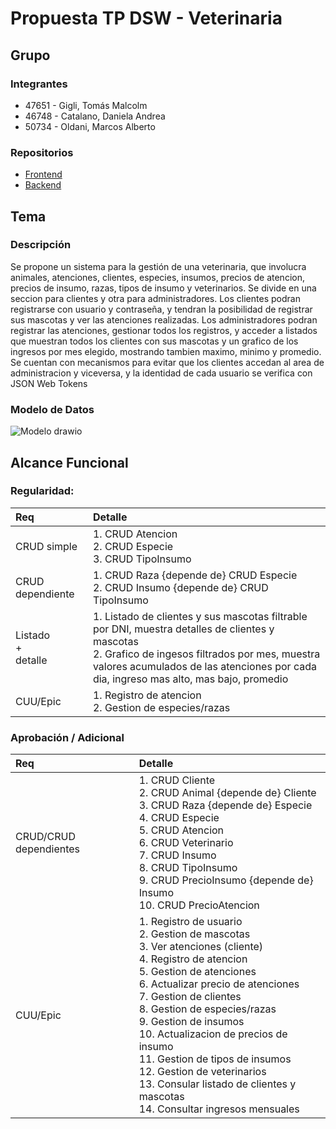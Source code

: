 # Propuesta TP DSW - Veterinaria

## Grupo

### Integrantes

- 47651 - Gigli, Tomás Malcolm
- 46748 - Catalano, Daniela Andrea
- 50734 - Oldani, Marcos Alberto

### Repositorios

- [Frontend](https://github.com/oldaniMarcos/TP-DSW-Frontend)
- [Backend](https://github.com/oldaniMarcos/TP-DSW-Backend)

## Tema

### Descripción

Se propone un sistema para la gestión de una veterinaria, que involucra animales, atenciones, clientes, especies, insumos, precios de atencion, precios de insumo, razas, tipos de insumo y veterinarios. Se divide en una seccion para clientes y otra para administradores. Los clientes podran registrarse con usuario y contraseña, y tendran la posibilidad de registrar sus mascotas y ver las atenciones realizadas. Los administradores podran registrar las atenciones, gestionar todos los registros, y acceder a listados que muestran todos los clientes con sus mascotas y un grafico de los ingresos por mes elegido, mostrando tambien maximo, minimo y promedio.
Se cuentan con mecanismos para evitar que los clientes accedan al area de administracion y viceversa, y la identidad de cada usuario se verifica con JSON Web Tokens

### Modelo de Datos

![Modelo drawio](https://github.com/user-attachments/assets/4d22a9c2-86b6-4c82-b7cf-b9369c2cff46)

## Alcance Funcional

### Regularidad:
|Req|Detalle|
|:-|:-|
|CRUD simple|1. CRUD Atencion<br>2. CRUD Especie<br>3. CRUD TipoInsumo|
|CRUD dependiente|1. CRUD Raza {depende de} CRUD Especie<br>2. CRUD Insumo {depende de} CRUD TipoInsumo|
|Listado<br>+<br>detalle| 1. Listado de clientes y sus mascotas filtrable por DNI, muestra detalles de clientes y mascotas<br> 2. Grafico de ingesos filtrados por mes, muestra valores acumulados de las atenciones por cada dia, ingreso mas alto, mas bajo, promedio|
|CUU/Epic|1. Registro de atencion <br> 2. Gestion de especies/razas| 

### Aprobación / Adicional
|Req|Detalle|
|:-|:-|
|CRUD/CRUD dependientes |1. CRUD Cliente<br>2. CRUD Animal {depende de} Cliente<br>3. CRUD Raza {depende de} Especie<br>4. CRUD Especie<br>5. CRUD Atencion<br>6. CRUD Veterinario<br>7. CRUD Insumo<br>8. CRUD TipoInsumo<br>9. CRUD PrecioInsumo {depende de} Insumo<br>10. CRUD PrecioAtencion<br>|
|CUU/Epic|1. Registro de usuario <br> 2. Gestion de mascotas <br> 3. Ver atenciones (cliente) <br> 4. Registro de atencion <br> 5. Gestion de atenciones <br> 6. Actualizar precio de atenciones <br> 7. Gestion de clientes <br> 8. Gestion de especies/razas <br> 9. Gestion de insumos <br> 10. Actualizacion de precios de insumo <br> 11. Gestion de tipos de insumos <br> 12. Gestion de veterinarios <br> 13. Consular listado de clientes y mascotas <br> 14. Consultar ingresos mensuales|                                                                                                                                                                
